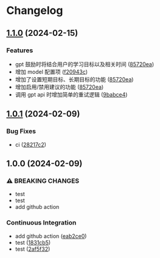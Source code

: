 # Changelog

## [1.1.0](https://github.com/LinLin00000000/learnertracker/compare/v1.0.1...v1.1.0) (2024-02-15)


### Features

* gpt 鼓励时将结合用户的学习目标以及相关时间 ([85720ea](https://github.com/LinLin00000000/learnertracker/commit/85720eaba51eb30081dddd075e1ca9053921cd91))
* 增加 model 配置项 ([f20943c](https://github.com/LinLin00000000/learnertracker/commit/f20943c069a4e0094f615ac0759a25f0cbd7bc78))
* 增加了设置短期目标、长期目标的功能 ([85720ea](https://github.com/LinLin00000000/learnertracker/commit/85720eaba51eb30081dddd075e1ca9053921cd91))
* 增加启用/禁用建议的功能 ([85720ea](https://github.com/LinLin00000000/learnertracker/commit/85720eaba51eb30081dddd075e1ca9053921cd91))
* 调用 gpt api 时增加简单的重试逻辑 ([9babce4](https://github.com/LinLin00000000/learnertracker/commit/9babce44052b6c98a68ab64ce06f8e3a343b07dd))

## [1.0.1](https://github.com/LinLin00000000/learnertracker/compare/v1.0.0...v1.0.1) (2024-02-09)


### Bug Fixes

* ci ([28217c2](https://github.com/LinLin00000000/learnertracker/commit/28217c22565cb00eaa2d6c1409180e6484bf6f7b))

## 1.0.0 (2024-02-09)


### ⚠ BREAKING CHANGES

* test
* test
* add github action

### Continuous Integration

* add github action ([eab2ce0](https://github.com/LinLin00000000/learnertracker/commit/eab2ce0ec32d6a16fd10d3fb4e6823bc4807066b))
* test ([1831cb5](https://github.com/LinLin00000000/learnertracker/commit/1831cb5e2ebbbfb48f03b238ee591e268161482b))
* test ([2af5f32](https://github.com/LinLin00000000/learnertracker/commit/2af5f32418fcad93ef3795e0976747a547994e95))
